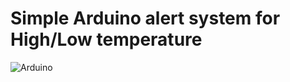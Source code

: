 # Simple Arduino alert system  for High/Low temperature
![Arduino](https://user-images.githubusercontent.com/12632784/222925559-486f7595-e6d4-494e-99fb-01ebb8a4cb8e.PNG)
